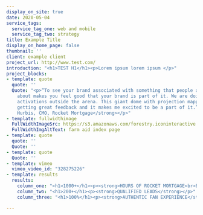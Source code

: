 ```yaml
---
display_on_site: true
date: 2020-05-04
service_tags:
  service_tag_one: web and mobile
  service_tag_two: strategy
title: Example Title
display_on_home_page: false
thumbnail: ''
client: example client
project_url: http://www.test.com/
introduction: "<h1>TEST H1</h1><p>Lorem ipsum lorem ipsum </p>"
project_blocks:
- template: quote
  quote: ''
  Quote: "<p>“To see your brand associated with something that people are so excited
    about makes you feel good that your brand is part of it. We are doing really amazing
    activations outside the arena. This giant dome with projection mapping. We are
    getting great feedback and it makes me excited to be a part of it.” </p><p><strong>Casey
    Hurbis, CMO, Rocket Mortgage</strong></p>"
- template: fullwidthimage
  FullWidthImageSrc: https://s3.amazonaws.com/forestry.iconinteractive.com/FarmaidPanelsLarge1.jpg
  FullWidthImgAltText: farm aid index page
- template: quote
  quote: ''
  Quote: ''
- template: quote
  Quote: ''
- template: vimeo
  vimeo_video_id: "328275226"
- template: results
  results:
    column_one: "<h1>1000+</h1><p><strong>HOURS OF ROCKET MORTGAGE<br>BRANDED CONTENT</strong></p>"
    column_two: "<h1>200+</h1><p><strong>QUALIFIED LEADS</strong></p>"
    column_three: "<h1>100%</h1><p><strong>AUTHENTIC FAN EXPERIENCE</strong></p>"

---
```

